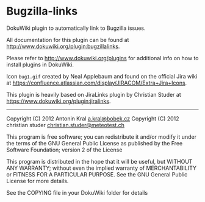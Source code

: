 Bugzilla-links
==============

DokuWiki plugin to automatically link to Bugzilla issues.

All documentation for this plugin can be found at
http://www.dokuwiki.org/plugin:bugzillalinks.

Please refer to http://www.dokuwiki.org/plugins for additional info
on how to install plugins in DokuWiki.

Icon `bug1.gif` created by Neal Applebaum and found on the official Jira wiki at
https://confluence.atlassian.com/display/JIRACOM/Extra+Jira+Icons.

This plugin is heavily based on JiraLinks plugin by Christian Studer at
https://www.dokuwiki.org/plugin:jiralinks.


----
Copyright (C) 2012 Antonin Kral <a.kral@bobek.cz>
Copyright (C) 2012 christian studer <christian.studer@meteotest.ch>

This program is free software; you can redistribute it and/or modify
it under the terms of the GNU General Public License as published by
the Free Software Foundation; version 2 of the License

This program is distributed in the hope that it will be useful,
but WITHOUT ANY WARRANTY; without even the implied warranty of
MERCHANTABILITY or FITNESS FOR A PARTICULAR PURPOSE.  See the
GNU General Public License for more details.

See the COPYING file in your DokuWiki folder for details
